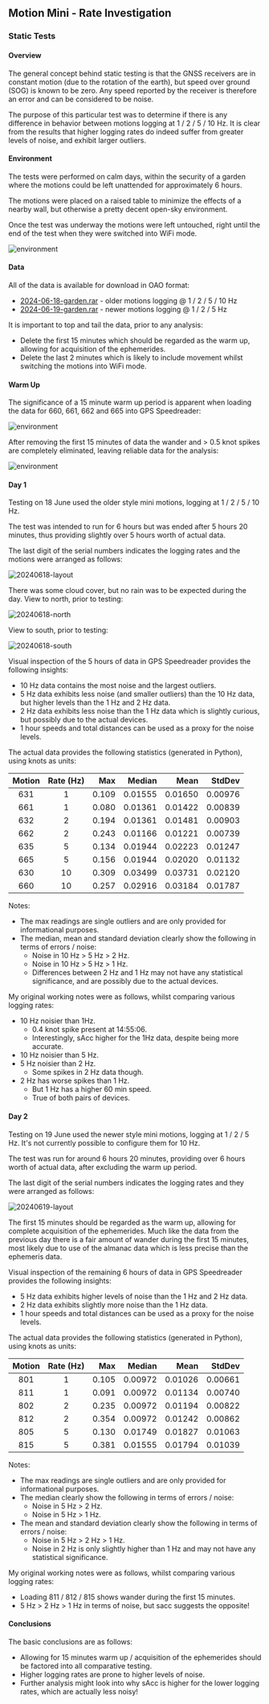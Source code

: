 ## Motion Mini - Rate Investigation

### Static Tests

#### Overview

The general concept behind static testing is that the GNSS receivers are in constant motion (due to the rotation of the earth), but speed over ground (SOG) is known to be zero. Any speed reported by the receiver is therefore an error and can be considered to be noise.

The purpose of this particular test was to determine if there is any difference in behavior between motions logging at 1 / 2 / 5 / 10 Hz. It is clear from the results that higher logging rates do indeed suffer from greater levels of noise, and exhibit larger outliers.



#### Environment

The tests were performed on calm days, within the security of a garden where the motions could be left unattended for approximately 6 hours.

The motions were placed on a raised table to minimize the effects of a nearby wall, but otherwise a pretty decent open-sky environment.

Once the test was underway the motions were left untouched, right until the end of the test when they were switched into WiFi mode.

![environment](img/20240618_123010.jpg)



#### Data

All of the data is available for download in OAO format:

- [2024-06-18-garden.rar](2024-06-18-garden.rar) - older motions logging @ 1 / 2 / 5 / 10 Hz
- [2024-06-19-garden.rar](2024-06-19-garden.rar) - newer motions logging @ 1 / 2 / 5 Hz

It is important to top and tail the data, prior to any analysis:

- Delete the first 15 minutes which should be regarded as the warm up, allowing for acquisition of the ephemerides.
- Delete the last 2 minutes which is likely to include movement whilst switching the motions into WiFi mode.



#### Warm Up

The significance of a 15 minute warm up period is apparent when loading the data for 660, 661, 662 and 665 into GPS Speedreader:

![environment](img/20240618_66x.png)

After removing the first 15 minutes of data the wander and > 0.5 knot spikes are completely eliminated, leaving reliable data for the analysis:

![environment](img/20240618_66x_clean.png)



#### Day 1

Testing on 18 June used the older style mini motions, logging at 1 / 2 / 5 / 10 Hz.

The test was intended to run for 6 hours but was ended after 5 hours 20 minutes, thus providing slightly over 5 hours worth of actual data.

The last digit of the serial numbers indicates the logging rates and the motions were arranged as follows:

![20240618-layout](img/20240618_123348.jpg)

There was some cloud cover, but no rain was to be expected during the day. View to north, prior to testing:

![20240618-north](img/20240618_123120.jpg)

View to south, prior to testing:

![20240618-south](img/20240618_123127.jpg)

Visual inspection of the 5 hours of data in GPS Speedreader provides the following insights:

- 10 Hz data contains the most noise and the largest outliers.
- 5 Hz data exhibits less noise (and smaller outliers) than the 10 Hz data, but higher levels than the 1 Hz and 2 Hz data.
- 2 Hz data exhibits less noise than the 1 Hz data which is slightly curious, but possibly due to the actual devices.
- 1 hour speeds and total distances can be used as a proxy for the noise levels.



The actual data provides the following statistics (generated in Python), using knots as units:

| Motion | Rate (Hz) | Max   | Median  | Mean    | StdDev  |
| :----: | :-------: | ----: | ------: | ------: | ------: |
| 631    | 1         | 0.109 | 0.01555 | 0.01650 | 0.00976 |
| 661    | 1         | 0.080 | 0.01361 | 0.01422 | 0.00839 |
| 632    | 2         | 0.194 | 0.01361 | 0.01481 | 0.00903 |
| 662    | 2         | 0.243 | 0.01166 | 0.01221 | 0.00739 |
| 635    | 5         | 0.134 | 0.01944 | 0.02223 | 0.01247 |
| 665    | 5         | 0.156 | 0.01944 | 0.02020 | 0.01132 |
| 630    | 10        | 0.309 | 0.03499 | 0.03731 | 0.02120 |
| 660    | 10        | 0.257 | 0.02916 | 0.03184 | 0.01787 |

Notes:

- The max readings are single outliers and are only provided for informational purposes.
- The median, mean and standard deviation clearly show the following in terms of errors / noise:
  - Noise in 10 Hz > 5 Hz > 2 Hz.
  - Noise in 10 Hz > 5 Hz > 1 Hz.
  - Differences between 2 Hz and 1 Hz may not have any statistical significance, and are possibly due to the actual devices.



My original working notes were as follows, whilst comparing various logging rates:

- 10 Hz noisier than 1Hz.
  - 0.4 knot spike present at 14:55:06.
  - Interestingly, sAcc higher for the 1Hz data, despite being more accurate.
- 10 Hz noisier than 5 Hz.
- 5 Hz noisier than 2 Hz.
  - Some spikes in 2 Hz data though.
- 2 Hz has worse spikes than 1 Hz.
  - But 1 Hz has a higher 60 min speed.
  - True of both pairs of devices.



#### Day 2

Testing on 19 June used the newer style mini motions, logging at 1 / 2 / 5 Hz. It's not currently possible to configure them for 10 Hz.

The test was run for around 6 hours 20 minutes, providing over 6 hours worth of actual data, after excluding the warm up period.

The last digit of the serial numbers indicates the logging rates and they were arranged as follows:

![20240619-layout](img/20240619_115615.jpg)

The first 15 minutes should be regarded as the warm up, allowing for complete acquisition of the ephemerides. Much like the data from the previous day there is a fair amount of wander during the first 15 minutes, most likely due to use of the almanac data which is less precise than the ephemeris data.

Visual inspection of the remaining 6 hours of data in GPS Speedreader provides the following insights:

- 5 Hz data exhibits higher levels of noise than the 1 Hz and 2 Hz data.
- 2 Hz data exhibits slightly more noise than the 1 Hz data.
- 1 hour speeds and total distances can be used as a proxy for the noise levels.



The actual data provides the following statistics (generated in Python), using knots as units:

| Motion | Rate (Hz) | Max   | Median  | Mean    | StdDev  |
| :----: | :-------: | ----: | ------: | ------: | ------: |
| 801    | 1         | 0.105 | 0.00972 | 0.01026 | 0.00661 |
| 811    | 1         | 0.091 | 0.00972 | 0.01134 | 0.00740 |
| 802    | 2         | 0.235 | 0.00972 | 0.01194 | 0.00822 |
| 812    | 2         | 0.354 | 0.00972 | 0.01242 | 0.00862 |
| 805    | 5         | 0.130 | 0.01749 | 0.01827 | 0.01063 |
| 815    | 5         | 0.381 | 0.01555 | 0.01794 | 0.01039 |

Notes:

- The max readings are single outliers and are only provided for informational purposes.
- The median clearly show the following in terms of errors / noise:
  - Noise in 5 Hz > 2 Hz.
  - Noise in 5 Hz > 1 Hz.
- The mean and standard deviation clearly show the following in terms of errors / noise:
  - Noise in 5 Hz > 2 Hz > 1 Hz.
  - Noise in 2 Hz is only slightly higher than 1 Hz and may not have any statistical significance.



My original working notes were as follows, whilst comparing various logging rates:

- Loading 811 / 812 / 815 shows wander during the first 15 minutes.
- 5 Hz > 2 Hz > 1 Hz in terms of noise, but sacc suggests the opposite!



#### Conclusions

The basic conclusions are as follows:

- Allowing for 15 minutes warm up / acquisition of the ephemerides should be factored into all comparative testing.
- Higher logging rates are prone to higher levels of noise.
- Further analysis might look into why sAcc is higher for the lower logging rates, which are actually less noisy!

